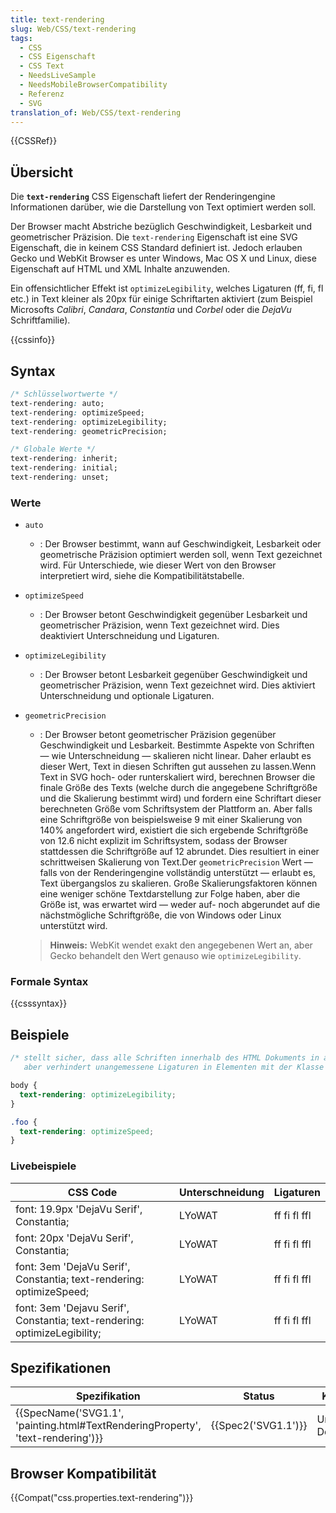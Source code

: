 ```yaml
---
title: text-rendering
slug: Web/CSS/text-rendering
tags:
  - CSS
  - CSS Eigenschaft
  - CSS Text
  - NeedsLiveSample
  - NeedsMobileBrowserCompatibility
  - Referenz
  - SVG
translation_of: Web/CSS/text-rendering
---
```

{{CSSRef}}

## Übersicht

Die **`text-rendering`** CSS Eigenschaft liefert der Renderingengine Informationen darüber, wie die Darstellung von Text optimiert werden soll.

Der Browser macht Abstriche bezüglich Geschwindigkeit, Lesbarkeit und geometrischer Präzision. Die `text-rendering` Eigenschaft ist eine SVG Eigenschaft, die in keinem CSS Standard definiert ist. Jedoch erlauben Gecko und WebKit Browser es unter Windows, Mac OS X und Linux, diese Eigenschaft auf HTML und XML Inhalte anzuwenden.

Ein offensichtlicher Effekt ist `optimizeLegibility`, welches Ligaturen (ff, fi, fl etc.) in Text kleiner als 20px für einige Schriftarten aktiviert (zum Beispiel Microsofts _Calibri_, _Candara_, _Constantia_ und _Corbel_ oder die _DejaVu_ Schriftfamilie).

{{cssinfo}}

## Syntax

```css
/* Schlüsselwortwerte */
text-rendering: auto;
text-rendering: optimizeSpeed;
text-rendering: optimizeLegibility;
text-rendering: geometricPrecision;

/* Globale Werte */
text-rendering: inherit;
text-rendering: initial;
text-rendering: unset;
```

### Werte

- `auto`
  - : Der Browser bestimmt, wann auf Geschwindigkeit, Lesbarkeit oder geometrische Präzision optimiert werden soll, wenn Text gezeichnet wird. Für Unterschiede, wie dieser Wert von den Browser interpretiert wird, siehe die Kompatibilitätstabelle.
- `optimizeSpeed`
  - : Der Browser betont Geschwindigkeit gegenüber Lesbarkeit und geometrischer Präzision, wenn Text gezeichnet wird. Dies deaktiviert Unterschneidung und Ligaturen.
- `optimizeLegibility`
  - : Der Browser betont Lesbarkeit gegenüber Geschwindigkeit und geometrischer Präzision, wenn Text gezeichnet wird. Dies aktiviert Unterschneidung und optionale Ligaturen.
- `geometricPrecision`
  - : Der Browser betont geometrischer Präzision gegenüber Geschwindigkeit und Lesbarkeit. Bestimmte Aspekte von Schriften — wie Unterschneidung — skalieren nicht linear. Daher erlaubt es dieser Wert, Text in diesen Schriften gut aussehen zu lassen.Wenn Text in SVG hoch- oder runterskaliert wird, berechnen Browser die finale Größe des Texts (welche durch die angegebene Schriftgröße und die Skalierung bestimmt wird) und fordern eine Schriftart dieser berechneten Größe vom Schriftsystem der Plattform an. Aber falls eine Schriftgröße von beispielsweise 9 mit einer Skalierung von 140% angefordert wird, existiert die sich ergebende Schriftgröße von 12.6 nicht explizit im Schriftsystem, sodass der Browser stattdessen die Schriftgröße auf 12 abrundet. Dies resultiert in einer schrittweisen Skalierung von Text.Der `geometricPrecision` Wert — falls von der Renderingengine vollständig unterstützt — erlaubt es, Text übergangslos zu skalieren. Große Skalierungsfaktoren können eine weniger schöne Textdarstellung zur Folge haben, aber die Größe ist, was erwartet wird — weder auf- noch abgerundet auf die nächstmögliche Schriftgröße, die von Windows oder Linux unterstützt wird.

  > **Hinweis:** WebKit wendet exakt den angegebenen Wert an, aber Gecko behandelt den Wert genauso wie `optimizeLegibility`.

### Formale Syntax

{{csssyntax}}

## Beispiele

```css
/* stellt sicher, dass alle Schriften innerhalb des HTML Dokuments in all ihrer Pracht dargestellt werden,
   aber verhindert unangemessene Ligaturen in Elementen mit der Klasse 'foo' */

body {
  text-rendering: optimizeLegibility;
}

.foo {
  text-rendering: optimizeSpeed;
}
```

### Livebeispiele

| CSS Code                                                                  | Unterschneidung | Ligaturen    |
| ------------------------------------------------------------------------- | --------------- | ------------ |
| font: 19.9px 'DejaVu Serif', Constantia;                                  | LYoWAT          | ff fi fl ffl |
| font: 20px 'DejaVu Serif', Constantia;                                    | LYoWAT          | ff fi fl ffl |
| font: 3em 'DejaVu Serif', Constantia; text-rendering: optimizeSpeed;      | LYoWAT          | ff fi fl ffl |
| font: 3em 'Dejavu Serif', Constantia; text-rendering: optimizeLegibility; | LYoWAT          | ff fi fl ffl |

## Spezifikationen

| Spezifikation                                                                                            | Status                   | Kommentar                |
| -------------------------------------------------------------------------------------------------------- | ------------------------ | ------------------------ |
| {{SpecName('SVG1.1', 'painting.html#TextRenderingProperty', 'text-rendering')}} | {{Spec2('SVG1.1')}} | Ursprüngliche Definition |

## Browser Kompatibilität

{{Compat("css.properties.text-rendering")}}
